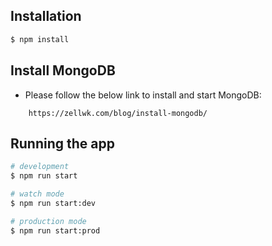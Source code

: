 
## Installation

```bash
$ npm install
```
## Install MongoDB
- Please follow the below link to install and start MongoDB:
```
    https://zellwk.com/blog/install-mongodb/
```
## Running the app

```bash
# development
$ npm run start

# watch mode
$ npm run start:dev

# production mode
$ npm run start:prod
```
